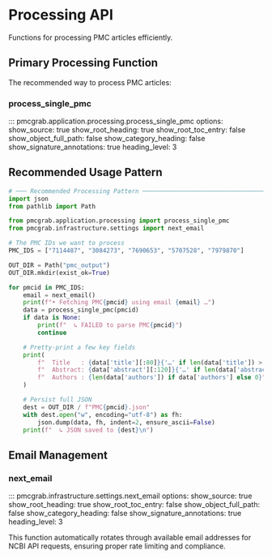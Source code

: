 # Processing API

Functions for processing PMC articles efficiently.

## Primary Processing Function

The recommended way to process PMC articles:

### process_single_pmc

::: pmcgrab.application.processing.process_single_pmc
options:
show_source: true
show_root_heading: true
show_root_toc_entry: false
show_object_full_path: false
show_category_heading: false
show_signature_annotations: true
heading_level: 3

## Recommended Usage Pattern

```python
# ─── Recommended Processing Pattern ──────────────────────────────────────────
import json
from pathlib import Path

from pmcgrab.application.processing import process_single_pmc
from pmcgrab.infrastructure.settings import next_email

# The PMC IDs we want to process
PMC_IDS = ["7114487", "3084273", "7690653", "5707528", "7979870"]

OUT_DIR = Path("pmc_output")
OUT_DIR.mkdir(exist_ok=True)

for pmcid in PMC_IDS:
    email = next_email()
    print(f"• Fetching PMC{pmcid} using email {email} …")
    data = process_single_pmc(pmcid)
    if data is None:
        print(f"  ↳ FAILED to parse PMC{pmcid}")
        continue

    # Pretty-print a few key fields
    print(
        f"  Title   : {data['title'][:80]}{'…' if len(data['title']) > 80 else ''}\n"
        f"  Abstract: {data['abstract'][:120]}{'…' if len(data['abstract']) > 120 else ''}\n"
        f"  Authors : {len(data['authors']) if data['authors'] else 0}"
    )

    # Persist full JSON
    dest = OUT_DIR / f"PMC{pmcid}.json"
    with dest.open("w", encoding="utf-8") as fh:
        json.dump(data, fh, indent=2, ensure_ascii=False)
    print(f"  ↳ JSON saved to {dest}\n")
```

## Email Management

### next_email

::: pmcgrab.infrastructure.settings.next_email
options:
show_source: true
show_root_heading: true
show_root_toc_entry: false
show_object_full_path: false
show_category_heading: false
show_signature_annotations: true
heading_level: 3

This function automatically rotates through available email addresses for NCBI API requests, ensuring proper rate limiting and compliance.
